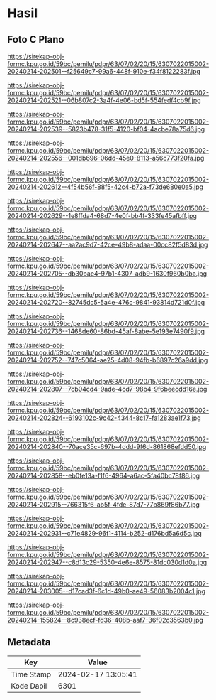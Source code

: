 # Hasil

## Foto C Plano

https://sirekap-obj-formc.kpu.go.id/59bc/pemilu/pdpr/63/07/02/20/15/6307022015002-20240214-202501--f25649c7-99a6-448f-910e-f34f8122283f.jpg

https://sirekap-obj-formc.kpu.go.id/59bc/pemilu/pdpr/63/07/02/20/15/6307022015002-20240214-202521--06b807c2-3a4f-4e06-bd5f-554fedf4cb9f.jpg

https://sirekap-obj-formc.kpu.go.id/59bc/pemilu/pdpr/63/07/02/20/15/6307022015002-20240214-202539--5823b478-31f5-4120-bf04-4acbe78a75d6.jpg

https://sirekap-obj-formc.kpu.go.id/59bc/pemilu/pdpr/63/07/02/20/15/6307022015002-20240214-202556--001db696-06dd-45e0-8113-a56c773f20fa.jpg

https://sirekap-obj-formc.kpu.go.id/59bc/pemilu/pdpr/63/07/02/20/15/6307022015002-20240214-202612--4f54b56f-88f5-42c4-b72a-f73de680e0a5.jpg

https://sirekap-obj-formc.kpu.go.id/59bc/pemilu/pdpr/63/07/02/20/15/6307022015002-20240214-202629--1e8ffda4-68d7-4e0f-bb4f-333fe45afbff.jpg

https://sirekap-obj-formc.kpu.go.id/59bc/pemilu/pdpr/63/07/02/20/15/6307022015002-20240214-202647--aa2ac9d7-42ce-49b8-adaa-00cc82f5d83d.jpg

https://sirekap-obj-formc.kpu.go.id/59bc/pemilu/pdpr/63/07/02/20/15/6307022015002-20240214-202705--db30bae4-97b1-4307-adb9-1630f960b0ba.jpg

https://sirekap-obj-formc.kpu.go.id/59bc/pemilu/pdpr/63/07/02/20/15/6307022015002-20240214-202720--82745dc5-5a4e-476c-9841-93814d721d0f.jpg

https://sirekap-obj-formc.kpu.go.id/59bc/pemilu/pdpr/63/07/02/20/15/6307022015002-20240214-202736--1468de60-86bd-45af-8abe-5e193e7490f9.jpg

https://sirekap-obj-formc.kpu.go.id/59bc/pemilu/pdpr/63/07/02/20/15/6307022015002-20240214-202752--747c5064-ae25-4d08-94fb-b6897c26a9dd.jpg

https://sirekap-obj-formc.kpu.go.id/59bc/pemilu/pdpr/63/07/02/20/15/6307022015002-20240214-202807--7cb04cd4-9ade-4cd7-98b4-9f6beecdd16e.jpg

https://sirekap-obj-formc.kpu.go.id/59bc/pemilu/pdpr/63/07/02/20/15/6307022015002-20240214-202824--6193102c-9c42-4344-8c17-fa1283ae1f73.jpg

https://sirekap-obj-formc.kpu.go.id/59bc/pemilu/pdpr/63/07/02/20/15/6307022015002-20240214-202840--70ace35c-697b-4ddd-9f6d-861868efdd50.jpg

https://sirekap-obj-formc.kpu.go.id/59bc/pemilu/pdpr/63/07/02/20/15/6307022015002-20240214-202858--eb0fe13a-f1f6-4964-a6ac-5fa40bc78f86.jpg

https://sirekap-obj-formc.kpu.go.id/59bc/pemilu/pdpr/63/07/02/20/15/6307022015002-20240214-202915--766315f6-ab5f-4fde-87d7-77b869f86b77.jpg

https://sirekap-obj-formc.kpu.go.id/59bc/pemilu/pdpr/63/07/02/20/15/6307022015002-20240214-202931--c71e4829-96f1-4114-b252-d176bd5a6d5c.jpg

https://sirekap-obj-formc.kpu.go.id/59bc/pemilu/pdpr/63/07/02/20/15/6307022015002-20240214-202947--c8d13c29-5350-4e6e-8575-81dc030d1d0a.jpg

https://sirekap-obj-formc.kpu.go.id/59bc/pemilu/pdpr/63/07/02/20/15/6307022015002-20240214-203005--d17cad3f-6c1d-49b0-ae49-56083b2004c1.jpg

https://sirekap-obj-formc.kpu.go.id/59bc/pemilu/pdpr/63/07/02/20/15/6307022015002-20240214-155824--8c938ecf-fd36-408b-aaf7-36f02c3563b0.jpg


## Metadata

| Key        | Value               |
| ---------- | ------------------- |
| Time Stamp | 2024-02-17 13:05:41 |
| Kode Dapil | 6301                |



